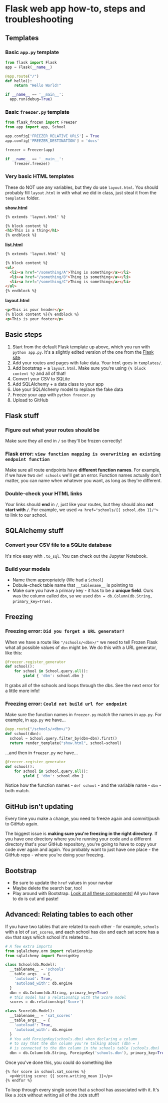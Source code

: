 # Flask web app how-to, steps and troubleshooting

## Templates

### Basic `app.py` template

```python
from flask import Flask
app = Flask(__name__)

@app.route("/")
def hello():
    return "Hello World!"

if __name__ == '__main__':
  app.run(debug=True)

```

### Basic `freezer.py` template

```python
from flask_frozen import Freezer
from app import app, School

app.config['FREEZER_RELATIVE_URLS'] = True
app.config['FREEZER_DESTINATION'] = 'docs'

freezer = Freezer(app)

if __name__ == '__main__':
    freezer.freeze()
```

### Very basic HTML templates

These do NOT use any variables, but they do use `layout.html`. You should probably fill `layout.html` in with what we did in class, just steal it from the `templates` folder.

**show.html**

```html
{% extends 'layout.html' %}

{% block content %}
<h1>This is a thing</h1>
{% endblock %}
```

**list.html**

```html
{% extends 'layout.html' %}

{% block content %}
<ul>
  <li><a href="/something/A">Thing is something</a></li>
  <li><a href="/something/B">Thing is something</a></li>
  <li><a href="/something/C">Thing is something</a></li>
</ul>
{% endblock %}
```

**layout.html**

```html
<p>This is your header</p>
{% block content %}{% endblock %}
<p>This is your footer</p>
```

## Basic steps

1. Start from the default Flask template up above, which you run with `python app.py`. It's a slightly edited version of the one from the [Flask site](http://flask.pocoo.org/).
1. Add your routes and pages with fake data. Your `html` goes in `templates/`.
1. Add bootstrap + a `layout.html`. Make sure you're using `{% block content %}` and all of that!
1. Convert your CSV to SQLite
1. Add SQLAlchemy + a data class to your app
1. Use your SQLAlchemy model to replace the fake data
1. Freeze your app with `python freezer.py`
1. Upload to GitHub

## Flask stuff

### Figure out what your routes should be

Make sure they all end in `/` so they'll be frozen correctly!

### Flask error: `view function mapping is overwriting an existing endpoint function`

Make sure all route endpoints have **different function names**. For example, if we have two `def schools` we'll get an error. Function names actually don't matter, you can name when whatever you want, as long as they're different.

### Double-check your HTML links

Your links should **end** in `/`, just like your routes, but they should also **not start with `/`**. For example, we used `<a href="schools/{{ school.dbn }}/">` to link to our school.

## SQLAlchemy stuff

### Convert your CSV file to a SQLite database

It's nice easy with `.to_sql`. You can check out the Jupyter Notebook.

### Build your models

* Name them appropriately (We had a `School`)
* Dobule-check table name that `__tablename__` is pointing to
* Make sure you have a primary key - it has to be a **unique field**. Ours was the column called `dbn`, so we used `dbn = db.Column(db.String, primary_key=True)`.

## Freezing

### Freezing error: `Did you forget a URL generator?`

When we have a route like `"/schools/<dbn>/"` we need to tell Frozen Flask what all possible values of `dbn` might be. We do this with a URL generator, like this:

```python
@freezer.register_generator
def school():
    for school in School.query.all():
        yield { 'dbn': school.dbn }
```

It grabs all of the schools and loops through the dbs. See the next error for a little more info!

### Freezing error: `Could not build url for endpoint`

Make sure the function names in `freezer.py`  match the names in `app.py`.  For example, in `app.py` we have...

```python
@app.route("/schools/<dbn>/")
def school(dbn):
  school = School.query.filter_by(dbn=dbn).first()
  return render_template("show.html", school=school)
```

...and then in `freezer.py` we have...

```python
@freezer.register_generator
def school():
    for school in School.query.all():
        yield { 'dbn': school.dbn }
```

Notice how the function names - `def school` - and the variable name - `dbn` - both match.

## GitHub isn't updating

Every time you make a change, you need to freeze again and commit/push to GitHub again.

The biggest issue is **making sure you're freezing in the right directory**. If you have one directory where you're running your code and a different directory that's your GitHub repository, you're going to have to copy your code over again and again. You probably want to just have one place - the GitHub repo - where you're doing your freezing.

## Bootstrap

* Be sure to update the `href` values in your navbar
* Maybe delete the search bar, too!
* Play around with Bootstrap. [Look at all these components!](https://getbootstrap.com/docs/4.1/components/alerts/) All you have to do is cut and paste!

## Advanced: Relating tables to each other

If you have two tables that are related to each other - for example, `schools` with a lot of `sat_scores`, and each school has `dbn` and each sat score has a `dbn` that says which school it's related to...

```python
# A few extra imports
from sqlalchemy.orm import relationship
from sqlalchemy import ForeignKey

class School(db.Model):
  __tablename__ = 'schools'
  __table_args__ = {
    'autoload': True,
    'autoload_with': db.engine
  }
  dbn = db.Column(db.String, primary_key=True)
  # this model has a relationship with the Score model
  scores = db.relationship('Score')

class Score(db.Model):
  __tablename__ = 'sat_scores'
  __table_args__ = {
    'autoload': True,
    'autoload_with': db.engine
  }
  # You add ForeignKey(schools.dbn) when declaring a column
  # to say that the dbn column you're talking about (dbn = )
  # is connected to the dbn column in the schools table (schools.dbn)
  dbn = db.Column(db.String, ForeignKey('schools.dbn'), primary_key=True)
```

Once you've done this, you could do something like

```
{% for score in school.sat_scores %}
  <p>Writing score: {{ score.writing_mean }}</p>
{% endfor %}
```

To loop through every single score that a school has associated with it. It's like a `JOIN` without writing all of the `JOIN` stuff!